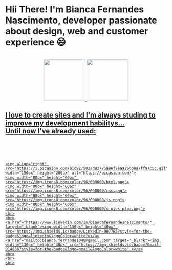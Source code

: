<h1>Hii There! I'm Bianca Fernandes Nascimento, developer passionate about design, web and customer experience 😄</h1>
<br>
 <div align="center">
  <a href="https://github.com/BFN100">
  <img height="130em" src="https://github-readme-stats.vercel.app/api?username=BFN100&show_icons=true&theme=dracula&include_all_commits=true&count_private=true">
  <img height="130em" src="https://github-readme-stats.vercel.app/api/top-langs/?username=BFN100&layout=compact&langs_count=7&theme=dracula">
</div>
  
 ##
  
<div>
  <h2>I love to create sites and I'm always studing to improve my development habilitys... <br> Until now I've  already used:</h2>
  <br>
<div style="display: inline_block">
    <br>
    <br>
    
    <img align="right" src="https://i.picasion.com/pic92/502ad82775a9ef2eaa26bb0a7ff97c5c.gif" width="150px" height="200px" alt="https://picasion.com/">
    <img width="80px" height="60px" src="https://img.icons8.com/color/96/000000/html.png">
    <img width="80px" height="60px" src="https://img.icons8.com/color/96/000000/css.png">
    <img width="80px" height="60px" src="https://img.icons8.com/color/96/000000/js.png">
    <img width="80px" height="60px" src="https://img.icons8.com/color/96/000000/c-plus-plus.png">
    <br>
    <br>
    <a href="https://www.linkedin.com/in/biancafernandesnascimento/" target="_blank"><img width="130px" height="40px" src="https://img.shields.io/badge/LinkedIn-0077B5?style=for-the-badge&logo=linkedin&logoColor=white"></a>
    <a href="mailto:bianca.fernandes048@gmail.com" target="_blank"><img width="130px" height="40px" src="https://img.shields.io/badge/Gmail-D14836?style=for-the-badge&logo=gmail&logoColor=white" ></a>
    <br>
    <br>
    <br>
 </div>
  
  ##
  
